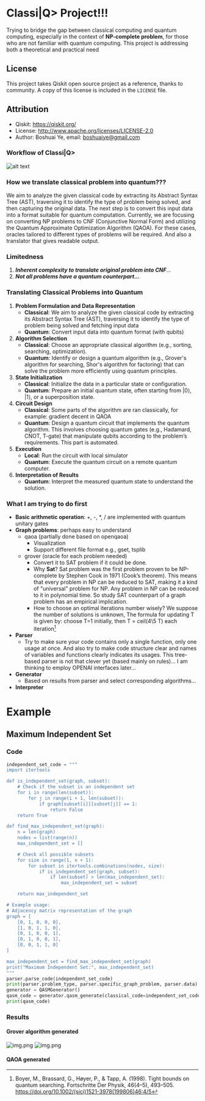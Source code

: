 # Classi|Q> Project!!!
Trying to bridge the gap between classical computing and quantum computing, especially in the context of **NP-complete problem**, for those who are not familiar with quantum computing. This project is addressing both a theoretical and practical need


## License
This project takes Qiskit open source project as a reference, thanks to community.
A copy of this license is included in the `LICENSE` file.

## Attribution
- Qiskit: https://qiskit.org/
- License: http://www.apache.org/licenses/LICENSE-2.0
- Author: Boshuai Ye, email: boshuaiye@gmail.com
### Workflow of Classi|Q>
![alt text](./assets/workflow.png "Title")

### How we translate classical problem into quantum???
We aim to analyze the given classical code by extracting its Abstract Syntax Tree (AST), traversing it to identify the type of problem being solved, and then capturing the original data. 
The next step is to convert this input data into a format suitable for 
quantum computation. Currently, we are focusing on converting NP problems 
to CNF (Conjunctive Normal Form) and utilizing the Quantum Approximate 
Optimization Algorithm (QAOA). For these cases, oracles tailored to 
different types of problems will be required. And also a translator that gives readable output.

### Limitedness
1. ***Inherent complexity to translate original problem into CNF***...
2. ***Not all problems have a quantum counterpart...*** 

### Translating Classical Problems into Quantum

1. **Problem Formulation and Data Representation**
   - **Classical**: We aim to analyze the given classical code by extracting its Abstract Syntax Tree (AST), traversing it to identify the type of problem being solved and fetching input data
   - **Quantum**: Convert input data into quantum format (with qubits)
2. **Algorithm Selection**
   - **Classical**: Choose an appropriate classical algorithm (e.g., sorting, searching, optimization).
   - **Quantum**: Identify or design a quantum algorithm (e.g., Grover's algorithm for searching, Shor's algorithm for factoring) that can solve the problem more efficiently using quantum principles.
3. **State Initialization**
   - **Classical**: Initialize the data in a particular state or configuration.
   - **Quantum**: Prepare an initial quantum state, often starting from |0⟩, |1⟩, or a superposition state.
4. **Circuit Design**
   - **Classical**: Some parts of the algorithm are ran classically, for example: gradient decent in QAOA
   - **Quantum**: Design a quantum circuit that implements the quantum algorithm. This involves choosing quantum gates (e.g., Hadamard, CNOT, T-gate) that manipulate qubits according to the problem’s requirements. This part is automated.
5. **Execution**
   - **Local**: Run the circuit with local simulator
   - **Quantum**: Execute the quantum circuit on a remote quantum computer.
6. **Interpretation of Results**
   - **Quantum**: Interpret the measured quantum state to understand the solution. 

### What I am trying to do first
- **Basic arithmetic operation**: +, -, *, / are implemented with quantum unitary gates
- **Graph problems**: perhaps easy to understand
  - qaoa (partially done based on openqaoa)
    - Visualization
    - Support different file format e.g., gset, tsplib 
  - grover (oracle for each problem needed)
    - Convert it to SAT problem if it could be done.
    - Why **Sat**? Sat problem was the first problem proven to be NP-complete by Stephen Cook in 1971 (Cook’s theorem). This means that every problem in NP can be           reduced to SAT, making it a kind of "universal" problem for NP. Any problem in NP can be reduced to it in polynomial time. So study SAT counterpart of a graph problem has an empirical implication.
    - How to choose an optimal iterations number wisely? We suppose the number of solutions is unknown, The formula for updating T is given by: choose T=1 initially, then T = ceil(4\5 T) each iteration[^1]
- **Parser**
  - Try to make sure your code contains only a single function, only one usage at once. And also try to make code structure clear and names of variables and functions clearly indicates its usages. This tree-based parser is not that clever yet (based mainly on rules)... I am thinking to employ OPENAI interfaces later... 
- **Generator**
   - Based on results from parser and select corresponding algorithms... 
- **Interpreter**

# Example
## Maximum Independent Set
### Code
```python 
independent_set_code = """
import itertools

def is_independent_set(graph, subset):
    # Check if the subset is an independent set
    for i in range(len(subset)):
        for j in range(i + 1, len(subset)):
            if graph[subset[i]][subset[j]] == 1:
                return False
    return True

def find_max_independent_set(graph):
    n = len(graph)
    nodes = list(range(n))
    max_independent_set = []

    # Check all possible subsets
    for size in range(1, n + 1):
        for subset in itertools.combinations(nodes, size):
            if is_independent_set(graph, subset):
                if len(subset) > len(max_independent_set):
                    max_independent_set = subset

    return max_independent_set

# Example usage:
# Adjacency matrix representation of the graph
graph = [
    [0, 1, 0, 0, 0],
    [1, 0, 1, 1, 0],
    [0, 1, 0, 0, 1],
    [0, 1, 0, 0, 1],
    [0, 0, 1, 1, 0]
]

max_independent_set = find_max_independent_set(graph)
print("Maximum Independent Set:", max_independent_set)
"""
parser.parse_code(independent_set_code)
print(parser.problem_type, parser.specific_graph_problem, parser.data)
generator = QASMGenerator()
qasm_code = generator.qasm_generate(classical_code=independent_set_code, verbose=False)
print(qasm_code)
```

### Results
#### Grover algorithm generated
![img.png](assets/grover_results_IS.png)
![img.png](assets/grover_circuits_IS.png)
#### QAOA generated


[^1]: Boyer, M., Brassard, G., Høyer, P., & Tapp, A. (1998). Tight bounds on quantum searching. Fortschritte Der Physik, 46(4–5), 493–505. https://doi.org/10.1002/(sici)1521-3978(199806)46:4/5

